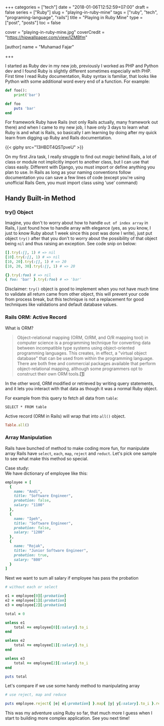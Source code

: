 +++
categories = ["tech"]
date = "2018-01-06T12:52:59+07:00"
draft = false
series = ["Ruby"]
slug = "playing-in-ruby-mine"
tags = ["ruby", "tech", "programing-language", "rails"]
title = "Playing in Ruby Mine"
type = ["post", "posts"]
toc = false

cover = "playing-in-ruby-mine.jpg"
coverCredit = "https://hipwallpaper.com/view/IZMBfm"

[author]
  name = "Muhamad Fajar"

+++

I started as Ruby dev in my new job, previously I worked as PHP and Python dev and I found Ruby is slightly different sometimes especially with PHP. First time I read Ruby documentation, Ruby syntax is familiar, that looks like Python with some additional word every end of a function. For example:

```python
def foo():
    print('bar')
```
```ruby
def foo
    puts 'bar'
end
```

For framework Ruby have Rails (not only Rails actually, many framework out there) and when I came to my new job, I have only 3 days to learn what Ruby is and what is Rails, so basically I am learning by doing after my quick learn from digging up Ruby and Rails documentation.

{{< giphy src="13HBDT4QSTpveU" >}}

On my first Jira task, I really struggle to find out *magic* behind Rails, a lot of class or module not implicitly import to another class, but I can use that class easily. Different with Django, you must import or define anything you plan to use. In Rails as long as your naming conventions follow documentation you can save a few lines of code (except you're using unofficial Rails Gem, you must import class using 'use' command)

## Handy Built-in Method
### try() Object

Imagine, you don't to worry about how to handle `out of index array` in Rails, I just found how to handle array with elegance (yes, as you know, I just to know Ruby about 1 week since this post was done I write), just put object `try()` after that you don't to worry about the possibility of that object being `nil` and thus raising an exception. See code snip on below:

```ruby
[].try(:[], 1) # => nil
[10].try(:[], 1) # => nil
[10, 20].try(:[], 1) # => 20
[10, 20, 30].try(:[], 1) # => 20

{}.try(:foo) # => nil
{ foo: 'bar' }.try(:foo) # => 'bar'
```

Disclaimer: `try()` object is good to implement when you not have much time to validate all return came from other object, this will prevent your code from process break, but this technique is not a replacement for good techniques like validations and default database values. 

### Rails ORM: Active Record

What is ORM? 
> Object-relational mapping (ORM, O/RM, and O/R mapping tool) in computer science
> is a programming technique for converting data between incompatible type systems
> using object-oriented programming languages. This creates, in effect, a "virtual
> object database" that can be used from within the programming language. There are
> both free and commercial packages available that perform object-relational mapping,
> although some programmers opt to construct their own ORM tools.[[1]][wikipedia-orm]

In the other word, ORM modified or retrieved by writing query statements, and it lets you interact with that data as though it was a normal Ruby object.

For example from this query to fetch all data from `table`:

```mysql
SELECT * FROM table
```

Active record (ORM in Rails) will wrap that into `all()` object.

```ruby
Table.all()
```

### Array Manipulation

Rails have bunched of method to make coding more fun, for manipulate array Rails have  `select`, `each`, `map`, `reject` and `reduct`. Let's pick one sample to see what make this method so special.

Case study:\
We have dictionary of employee like this:

```ruby
employee = [
  {
    name: "Andi", 
    title: "Software Engineer",
    probation: false,
    salary: "1100" 
  },  
  {
    name: "Ipeh", 
    title: "Software Engineer", 
    probation: false,
    salary: "1200"
  },  
  {
    name: "Rojak", 
    title: "Junior Software Engineer",
    probation: true,
    salary: "800"
  }
]
```

Next we want to sum all salary if employee has pass the probation 
 
```ruby
# without each or select

e1 = employee[0][:probation]
e2 = employee[1][:probation]
e3 = employee[2][:probation]

total = 0

unless e1
    total += employee[0][:salary].to_i
end

unless e2
    total += employee[1][:salary].to_i
end

unless e3
    total += employee[2][:salary].to_i
end

puts total
``` 

Let's compare if we use some handy method to manipulating array

```ruby
# use reject, map and reduce

puts employee.reject{ |e| e[:probation] }.map{ |y| y[:salary].to_i }.reduce(:+)
```

This was my adventure using Ruby so far, that much more I guess when I start to building more complex application. See you next time!

[wikipedia-orm]: https://en.wikipedia.org/wiki/Object-relational_mapping
